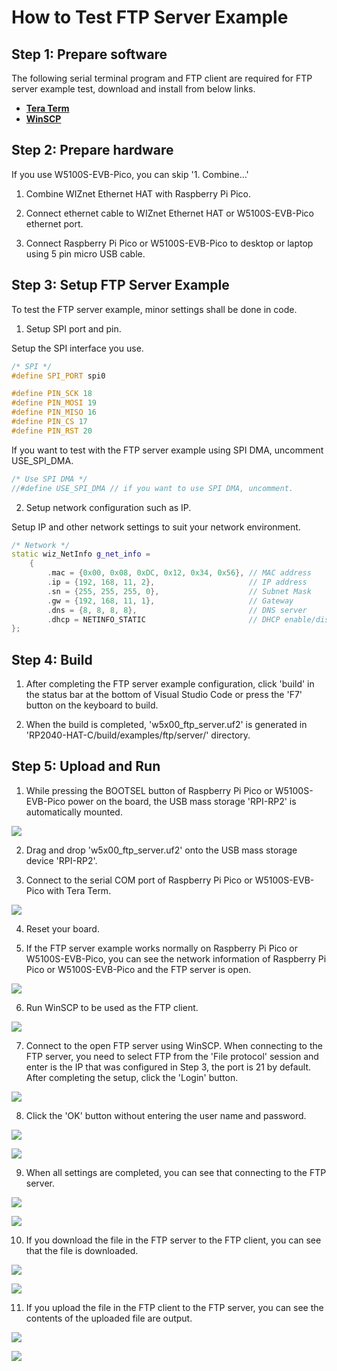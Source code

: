 # How to Test FTP Server Example



## Step 1: Prepare software

The following serial terminal program and FTP client are required for FTP server example test, download and install from below links.

- [**Tera Term**][link-tera_term]
- [**WinSCP**][link-winscp]



## Step 2: Prepare hardware

If you use W5100S-EVB-Pico, you can skip '1. Combine...'

1. Combine WIZnet Ethernet HAT with Raspberry Pi Pico.

2. Connect ethernet cable to WIZnet Ethernet HAT or W5100S-EVB-Pico ethernet port.

3. Connect Raspberry Pi Pico or W5100S-EVB-Pico to desktop or laptop using 5 pin micro USB cable.



## Step 3: Setup FTP Server Example

To test the FTP server example, minor settings shall be done in code.

1. Setup SPI port and pin.

Setup the SPI interface you use.

```cpp
/* SPI */
#define SPI_PORT spi0

#define PIN_SCK 18
#define PIN_MOSI 19
#define PIN_MISO 16
#define PIN_CS 17
#define PIN_RST 20
```

If you want to test with the FTP server example using SPI DMA, uncomment USE_SPI_DMA.

```cpp
/* Use SPI DMA */
//#define USE_SPI_DMA // if you want to use SPI DMA, uncomment.
```

2. Setup network configuration such as IP.

Setup IP and other network settings to suit your network environment.

```cpp
/* Network */
static wiz_NetInfo g_net_info =
    {
        .mac = {0x00, 0x08, 0xDC, 0x12, 0x34, 0x56}, // MAC address
        .ip = {192, 168, 11, 2},                     // IP address
        .sn = {255, 255, 255, 0},                    // Subnet Mask
        .gw = {192, 168, 11, 1},                     // Gateway
        .dns = {8, 8, 8, 8},                         // DNS server
        .dhcp = NETINFO_STATIC                       // DHCP enable/disable
};
```



## Step 4: Build

1. After completing the FTP server example configuration, click 'build' in the status bar at the bottom of Visual Studio Code or press the 'F7' button on the keyboard to build.

2. When the build is completed, 'w5x00_ftp_server.uf2' is generated in 'RP2040-HAT-C/build/examples/ftp/server/' directory.



## Step 5: Upload and Run

1. While pressing the BOOTSEL button of Raspberry Pi Pico or W5100S-EVB-Pico power on the board, the USB mass storage 'RPI-RP2' is automatically mounted.

![][link-raspberry_pi_pico_usb_mass_storage]

2. Drag and drop 'w5x00_ftp_server.uf2' onto the USB mass storage device 'RPI-RP2'.

3. Connect to the serial COM port of Raspberry Pi Pico or W5100S-EVB-Pico with Tera Term.

![][link-connect_to_serial_com_port]

4. Reset your board.

5. If the FTP server example works normally on Raspberry Pi Pico or W5100S-EVB-Pico, you can see the network information of Raspberry Pi Pico or W5100S-EVB-Pico and the FTP server is open.

![][link-see_network_information_of_raspberry_pi_pico_and_open_ftp_server]

6. Run WinSCP to be used as the FTP client.

![][link-run_winscp]

7. Connect to the open FTP server using WinSCP. When connecting to the FTP server, you need to select FTP from the 'File protocol' session and enter is the IP that was configured in Step 3, the port is 21 by default. After completing the setup, click the 'Login' button.

![][link-enter_ftp_server_ip_host_name_and_port]

8. Click the 'OK' button without entering the user name and password.

![][link-enter_user_name]

![][link-enter_password]

9. When all settings are completed, you can see that connecting to the FTP server.

![][link-connect_to_ftp_server_1]

![][link-connect_to_ftp_server_2]

10. If you download the file in the FTP server to the FTP client, you can see that the file is downloaded.

![][link-download_selected_remote_file_to_local_directory_1]

![][link-download_selected_remote_file_to_local_directory_2]

11. If you upload the file in the FTP client to the FTP server, you can see the contents of the uploaded file are output.

![][link-upload_selected_local_file_to_remote_directory_1]

![][link-upload_selected_local_file_to_remote_directory_2]



<!--
Link
-->

[link-tera_term]: https://osdn.net/projects/ttssh2/releases/
[link-winscp]: https://winscp.net/eng/download.php
[link-raspberry_pi_pico_usb_mass_storage]: https://github.com/Wiznet/RP2040-HAT-C/blob/main/static/images/ftp/server/raspberry_pi_pico_usb_mass_storage.png
[link-connect_to_serial_com_port]: https://github.com/Wiznet/RP2040-HAT-C/blob/main/static/images/ftp/server/connect_to_serial_com_port.png
[link-see_network_information_of_raspberry_pi_pico_and_open_ftp_server]: https://github.com/Wiznet/RP2040-HAT-C/blob/main/static/images/ftp/server/see_network_information_of_raspberry_pi_pico_and_open_ftp_server.png
[link-run_winscp]: https://github.com/Wiznet/RP2040-HAT-C/blob/main/static/images/ftp/server/run_winscp.png
[link-enter_ftp_server_ip_host_name_and_port]: https://github.com/Wiznet/RP2040-HAT-C/blob/main/static/images/ftp/server/enter_ftp_server_ip_host_name_and_port.png
[link-enter_user_name]: https://github.com/Wiznet/RP2040-HAT-C/blob/main/static/images/ftp/server/enter_user_name.png
[link-enter_password]: https://github.com/Wiznet/RP2040-HAT-C/blob/main/static/images/ftp/server/enter_password.png
[link-connect_to_ftp_server_1]: https://github.com/Wiznet/RP2040-HAT-C/blob/main/static/images/ftp/server/connect_to_ftp_server_1.png
[link-connect_to_ftp_server_2]: https://github.com/Wiznet/RP2040-HAT-C/blob/main/static/images/ftp/server/connect_to_ftp_server_2.png
[link-download_selected_remote_file_to_local_directory_1]: https://github.com/Wiznet/RP2040-HAT-C/blob/main/static/images/ftp/server/download_selected_remote_file_to_local_directory_1.png
[link-download_selected_remote_file_to_local_directory_2]: https://github.com/Wiznet/RP2040-HAT-C/blob/main/static/images/ftp/server/download_selected_remote_file_to_local_directory_2.png
[link-upload_selected_local_file_to_remote_directory_1]: https://github.com/Wiznet/RP2040-HAT-C/blob/main/static/images/ftp/server/upload_selected_local_file_to_remote_directory_1.png
[link-upload_selected_local_file_to_remote_directory_2]: https://github.com/Wiznet/RP2040-HAT-C/blob/main/static/images/ftp/server/upload_selected_local_file_to_remote_directory_2.png
